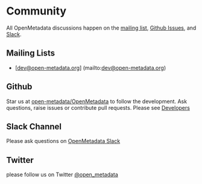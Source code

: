 # Community

All OpenMetadata discussions happen on the [mailing list](community.md), [Github Issues](community.md), and [Slack](community.md).

## Mailing Lists

* \[dev@open-metadata.org\] \(mailto:dev@open-metadata.org\)

## Github

Star us at [open-metadata/OpenMetadata](https://github.com/open-metadata/OpenMetadata) to follow the development. Ask questions, raise issues or contribute pull requests. Please see [Developers](https://github.com/open-metadata/OpenMetadata/blob/main/docs/open-source-community/developer/README.md)

## Slack Channel

Please ask questions on [OpenMetadata Slack](community.md)

## Twitter

please follow us on Twitter [@open\_metadata](https://twitter.com/open_metadata)


